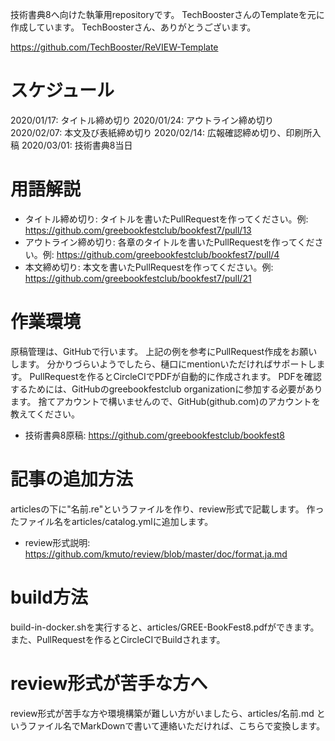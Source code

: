 技術書典8へ向けた執筆用repositoryです。
TechBoosterさんのTemplateを元に作成しています。
TechBoosterさん、ありがとうございます。

https://github.com/TechBooster/ReVIEW-Template

# スケジュール
2020/01/17: タイトル締め切り
2020/01/24: アウトライン締め切り
2020/02/07: 本文及び表紙締め切り
2020/02/14: 広報確認締め切り、印刷所入稿
2020/03/01: 技術書典8当日

# 用語解説
* タイトル締め切り: タイトルを書いたPullRequestを作ってください。例: https://github.com/greebookfestclub/bookfest7/pull/13
* アウトライン締め切り: 各章のタイトルを書いたPullRequestを作ってください。例: https://github.com/greebookfestclub/bookfest7/pull/4
* 本文締め切り: 本文を書いたPullRequestを作ってください。例: https://github.com/greebookfestclub/bookfest7/pull/21

# 作業環境
原稿管理は、GitHubで行います。
上記の例を参考にPullRequest作成をお願いします。
分かりづらいようでしたら、樋口にmentionいただければサポートします。
PullRequestを作るとCircleCIでPDFが自動的に作成されます。
PDFを確認するためには、GitHubのgreebookfestclub organizationに参加する必要があります。
捨てアカウントで構いませんので、GitHub(github.com)のアカウントを教えてください。
* 技術書典8原稿: https://github.com/greebookfestclub/bookfest8

# 記事の追加方法
articlesの下に"名前.re"というファイルを作り、review形式で記載します。
作ったファイル名をarticles/catalog.ymlに追加します。

* review形式説明: https://github.com/kmuto/review/blob/master/doc/format.ja.md

# build方法
build-in-docker.shを実行すると、articles/GREE-BookFest8.pdfができます。
また、PullRequestを作るとCircleCIでBuildされます。

# review形式が苦手な方へ
review形式が苦手な方や環境構築が難しい方がいましたら、articles/名前.md というファイル名でMarkDownで書いて連絡いただければ、こちらで変換します。
